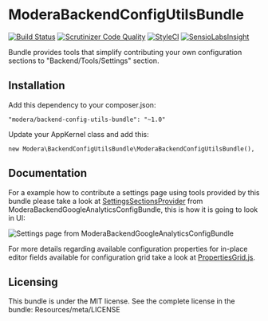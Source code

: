 # ModeraBackendConfigUtilsBundle

[![Build Status](https://travis-ci.org/modera/ModeraBackendConfigUtilsBundle.svg?branch=master)](https://travis-ci.org/modera/ModeraBackendConfigUtilsBundle)
[![Scrutinizer Code Quality](https://scrutinizer-ci.com/g/modera/ModeraBackendConfigUtilsBundle/badges/quality-score.png?b=master)](https://scrutinizer-ci.com/g/modera/ModeraBackendConfigUtilsBundle/?branch=master)
[![StyleCI](https://styleci.io/repos/29131777/shield)](https://styleci.io/repos/29131777)
[![SensioLabsInsight](https://insight.sensiolabs.com/projects/4a5625ea-b769-441a-a95b-10c38f405110/mini.png)](https://insight.sensiolabs.com/projects/4a5625ea-b769-441a-a95b-10c38f405110)

Bundle provides tools that simplify contributing your own configuration sections to "Backend/Tools/Settings" section.

## Installation

Add this dependency to your composer.json:

    "modera/backend-config-utils-bundle": "~1.0"

Update your AppKernel class and add this:

    new Modera\BackendConfigUtilsBundle\ModeraBackendConfigUtilsBundle(),

## Documentation

For a example how to contribute a settings page using tools provided by this bundle please take a look at
[SettingsSectionsProvider](https://github.com/modera/ModeraBackendGoogleAnalyticsConfigBundle/blob/master/Contributions/SettingsSectionsProvider.php)
from ModeraBackendGoogleAnalyticsConfigBundle, this is how it is going to look in UI:

![Settings page from ModeraBackendGoogleAnalyticsConfigBundle](Resources/screenshots/ModeraBackendGoogleAnalyticsBundle.png)

For more details regarding available configuration properties for in-place editor fields available for configuration
grid take a look at [PropertiesGrid.js](Resources/public/js/view/PropertiesGrid.js).

## Licensing

This bundle is under the MIT license. See the complete license in the bundle:
Resources/meta/LICENSE
